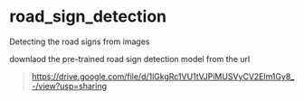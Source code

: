 # road_sign_detection
Detecting the road signs from images

downlaod the pre-trained road sign detection model from the url 

> https://drive.google.com/file/d/1lGkgRc1VU1tVJPiMUSVyCV2Elm1Gy8_-/view?usp=sharing
